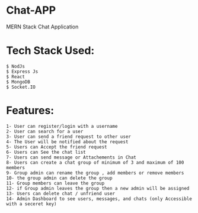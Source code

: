 # Chat-APP
MERN Stack Chat Application

# Tech Stack Used:
    $ NodJs 
    $ Express Js
    $ React
    $ MongoDB
    $ Socket.IO

# Features: 
    1- User can register/login with a username
    2- User can search for a user
    3- User can send a friend request to other user  
    4- The User will be notified about the request
    5- Users can Accept the friend request
    6- Users can See the chat list
    7- Users can send message or Attachements in Chat
    8- Users can create a chat group of minimum of 3 and maximum of 100 members
    9- Group admin can rename the group , add members or remove members
    10- the group admin can delete the group
    11- Group members can leave the group
    12- if Group admin leaves the group then a new admin will be assigned
    13- Users can delete chat / unfriend user
    14- Admin Dashboard to see users, messages, and chats (only Accessible with a seceret key)
